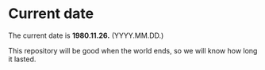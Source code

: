 # Current date

The current date is **1980.11.26.** (YYYY.MM.DD.)

This repository will be good when the world ends, so we will know how long it lasted.